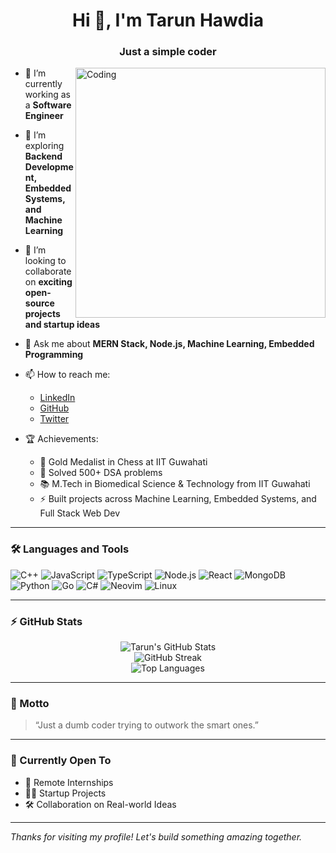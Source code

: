 <h1 align="center">Hi 👋, I'm Tarun Hawdia</h1>
<h3 align="center">Just a simple coder</h3>

<img align="right" alt="Coding" width="400" src="https://cdn.dribbble.com/users/730703/screenshots/6581243/avento.gif">

- 🔭 I’m currently working as a **Software Engineer**

- 🌱 I’m exploring **Backend Development, Embedded Systems, and Machine Learning**

- 👯 I’m looking to collaborate on **exciting open-source projects and startup ideas**

- 💬 Ask me about **MERN Stack, Node.js, Machine Learning, Embedded Programming**

- 📫 How to reach me:
  - [LinkedIn](https://linkedin.com/in/tarunhawdia)
  - [GitHub](https://github.com/Tarunhawdia)
  - [Twitter](https://x.com/HawdiaTarun)

- 🏆 Achievements:
  - 🥇 Gold Medalist in Chess at IIT Guwahati
  - 🧠 Solved 500+ DSA problems
  - 📚 M.Tech in Biomedical Science & Technology from IIT Guwahati
  - ⚡ Built projects across Machine Learning, Embedded Systems, and Full Stack Web Dev

---

### 🛠️ Languages and Tools

![C++](https://img.shields.io/badge/-C++-00599C?style=flat&logo=c%2B%2B&logoColor=white)
![JavaScript](https://img.shields.io/badge/-JavaScript-black?style=flat&logo=javascript)
![TypeScript](https://img.shields.io/badge/-TypeScript-007ACC?style=flat&logo=typescript)
![Node.js](https://img.shields.io/badge/-Node.js-333?style=flat&logo=node.js)
![React](https://img.shields.io/badge/-React-black?style=flat&logo=react)
![MongoDB](https://img.shields.io/badge/-MongoDB-4ea94b?style=flat&logo=mongodb)
![Python](https://img.shields.io/badge/-Python-3776AB?style=flat&logo=python&logoColor=white)
![Go](https://img.shields.io/badge/-Go-00ADD8?style=flat&logo=go)
![C#](https://img.shields.io/badge/-C%23-239120?style=flat&logo=c-sharp&logoColor=white)
![Neovim](https://img.shields.io/badge/-Neovim-57A143?style=flat&logo=neovim)
![Linux](https://img.shields.io/badge/-Linux-FCC624?style=flat&logo=linux&logoColor=black)

---

### ⚡ GitHub Stats

<p align="center">
  <img src="https://github-readme-stats.vercel.app/api?username=Tarunhawdia&show_icons=true&theme=radical" alt="Tarun's GitHub Stats" />
  <br/>
  <img src="https://github-readme-streak-stats.herokuapp.com/?user=Tarunhawdia&theme=radical" alt="GitHub Streak" />
  <br/>
  <img src="https://github-readme-stats.vercel.app/api/top-langs/?username=Tarunhawdia&layout=compact&theme=radical" alt="Top Languages" />
</p>

---

### 🧠 Motto

> “Just a dumb coder trying to outwork the smart ones.”

---

### 🎯 Currently Open To

- 🚀 Remote Internships
- 🧑‍💻 Startup Projects
- 🛠️ Collaboration on Real-world Ideas

---

*Thanks for visiting my profile! Let's build something amazing together.*
